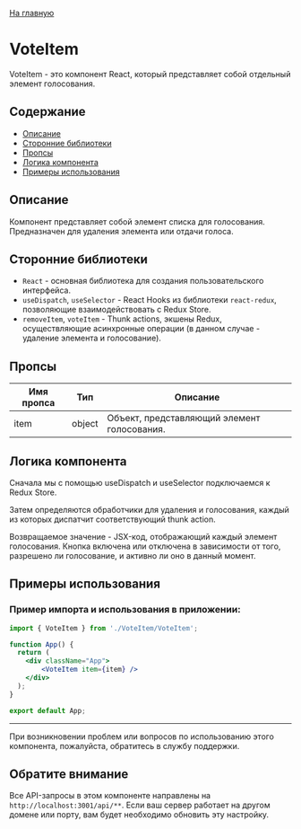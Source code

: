 [На главную](../../../README.md)
# VoteItem

VoteItem - это компонент React, который представляет собой отдельный элемент голосования.

## Содержание
- [Описание](#Описание)
- [Сторонние библиотеки](#Сторонние-библиотеки)
- [Пропсы](#Пропсы)
- [Логика компонента](#Логика-компонента)
- [Примеры использования](#Примеры-использования)

## Описание
Компонент представляет собой элемент списка для голосования. Предназначен для удаления элемента или отдачи голоса.

## Сторонние библиотеки
- `React` - основная библиотека для создания пользовательского интерфейса.
- `useDispatch`, `useSelector` - React Hooks из библиотеки `react-redux`, позволяющие взаимодействовать с Redux Store.
- `removeItem`, `voteItem` - Thunk actions, экшены Redux, осуществляющие асинхронные операции (в данном случае - удаление элемента и голосование).

## Пропсы

| Имя пропса |  Тип  | Описание                      |
| ---------- | ----- | ----------------------------- |
| item       | object | Объект, представляющий элемент голосования. |


## Логика компонента
Сначала мы с помощью useDispatch и useSelector подключаемся к Redux Store.

Затем определяются обработчики для удаления и голосования, каждый из которых диспатчит соответствующий thunk action.

Возвращаемое значение - JSX-код, отображающий каждый элемент голосования. Кнопка включена или отключена в зависимости от того, разрешено ли голосование, и активно ли оно в данный момент.


## Примеры использования

### Пример импорта и использования в приложении:

```jsx
import { VoteItem } from './VoteItem/VoteItem';

function App() {
  return (
    <div className="App">
        <VoteItem item={item} />
    </div>
  );
}

export default App;
```

---

При возникновении проблем или вопросов по использованию этого компонента, пожалуйста, обратитесь в службу поддержки.

## Обратите внимание

Все API-запросы в этом компоненте направлены на `http://localhost:3001/api/**`. Если ваш сервер работает на другом домене или порту, вам будет необходимо обновить эту настройку.
